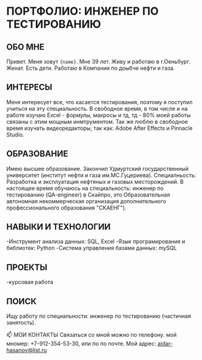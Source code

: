# ПОРТФОЛИО: ИНЖЕНЕР ПО ТЕСТИРОВАНИЮ

## ОБО МНЕ
Привет. Меня зовут ``{name}``. Мне 39 лет. Живу и работаю в г.Оеньбург. Женат. Есть дети. Работаю в Компании по доыбче нефти и газа. 

## ИНТЕРЕСЫ
Меня интересует все, что касается тестирования, поэтому я поступил учиться на эту специальность. В свободное время, в том числе и на работе изучаю Excel - формулы, макросы и тд, тд - 80% моей работы связаны с этим мощным инмтрументом. Так же люблю в свободное время изучать видеоредакторы, так как: Adobe After Effects и Pinnacle Studio.

## ОБРАЗОВАНИЕ
Имею высшее образование. Закончил Удмуртский государственный университет (институт нефти и газа им.МС.Гуцериева). Специалньость: Разработка и эксплуатация нефтяных и газовых месторождений. В настоящее время обучаюсь на специальность: инженер по тестированию (QA-engineer) в Скайпро, это Образовательная автономная некоммерческая организация дополнительного профессионального образования "СКАЕНГ"). 

## НАВЫКИ И ТЕХНОЛОГИИ
-Инструмент анализа данных: SQL, Excel
-Язык програмирования и библиотек: Python
-Система управления базами данных: mySQL

## ПРОЕКТЫ
-курсовая работа

## ПОИСК
Ищу работу по специальности: инженер по тестированию (частичная занятость).

📫 МОИ КОНТАКТЫ
Связаться со мной можно по телефону. мой мномер: +7-912-354-53-30, или по по почте. Мой адрес: aidar-hasanov@list.ru
